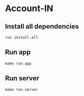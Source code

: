 # Account-IN

## Install all dependencies

```
run install.all
```

## Run app

```
make run.app
```

## Run server

```
make run.server
```